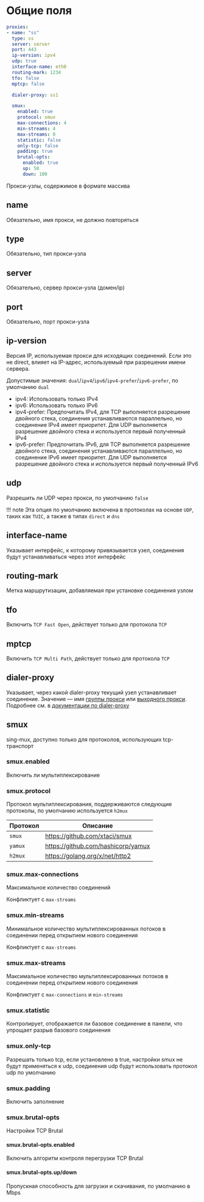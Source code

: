 # Общие поля

```{.yaml linenums="1"}
proxies:
- name: "ss"
  type: ss
  server: server
  port: 443
  ip-version: ipv4
  udp: true
  interface-name: eth0
  routing-mark: 1234
  tfo: false
  mptcp: false

  dialer-proxy: ss1

  smux:
    enabled: true
    protocol: smux
    max-connections: 4
    min-streams: 4
    max-streams: 0
    statistic: false
    only-tcp: false
    padding: true
    brutal-opts:
      enabled: true
      up: 50
      down: 100
```

Прокси-узлы, содержимое в формате массива

## name

Обязательно, имя прокси, не должно повторяться

## type

Обязательно, тип прокси-узла

## server

Обязательно, сервер прокси-узла (домен/ip)

## port

Обязательно, порт прокси-узла

## ip-version

Версия IP, используемая прокси для исходящих соединений. Если это не direct, влияет на IP-адрес, используемый при разрешении имени сервера.

Допустимые значения: `dual`/`ipv4`/`ipv6`/`ipv4-prefer`/`ipv6-prefer`, по умолчанию `dual`

* ipv4: Использовать только IPv4
* ipv6: Использовать только IPv6
* ipv4-prefer: Предпочитать IPv4, для TCP выполняется разрешение двойного стека, соединения устанавливаются параллельно, но соединение IPv4 имеет приоритет. Для UDP выполняется разрешение двойного стека и используется первый полученный IPv4
* ipv6-prefer: Предпочитать IPv6, для TCP выполняется разрешение двойного стека, соединения устанавливаются параллельно, но соединение IPv6 имеет приоритет. Для UDP выполняется разрешение двойного стека и используется первый полученный IPv6

## udp

Разрешить ли UDP через прокси, по умолчанию `false`

!!! note
    Эта опция по умолчанию включена в протоколах на основе `UDP`, таких как `TUIC`, а также в типах `direct` и `dns`

## interface-name

Указывает интерфейс, к которому привязывается узел, соединения будут устанавливаться через этот интерфейс

## routing-mark

Метка маршрутизации, добавляемая при установке соединения узлом

## tfo

Включить `TCP Fast Open`, действует только для протокола `TCP`

## mptcp

Включить `TCP Multi Path`, действует только для протокола `TCP`

## dialer-proxy

Указывает, через какой dialer-proxy текущий узел устанавливает соединение. Значение — имя [группы прокси](../proxy-groups/index.md) или [выходного прокси](../proxies/index.md). Подробнее см. в [документации по dialer-proxy](./dialer-proxy.md)

## smux

sing-mux, доступно только для протоколов, использующих tcp-транспорт

### smux.enabled

Включить ли мультиплексирование

### smux.protocol

Протокол мультиплексирования, поддерживаются следующие протоколы, по умолчанию используется `h2mux`

| Протокол | Описание                              |
|----------|--------------------------------------|
| `smux`   | <https://github.com/xtaci/smux>      |
| `yamux`  | <https://github.com/hashicorp/yamux> |
| `h2mux`  | <https://golang.org/x/net/http2>     |

### smux.max-connections

Максимальное количество соединений

Конфликтует с `max-streams`

### smux.min-streams

Минимальное количество мультиплексированных потоков в соединении перед открытием нового соединения

Конфликтует с `max-streams`

### smux.max-streams

Максимальное количество мультиплексированных потоков в соединении перед открытием нового соединения

Конфликтует с `max-connections` и `min-streams`

### smux.statistic

Контролирует, отображается ли базовое соединение в панели, что упрощает разрыв базового соединения

### smux.only-tcp

Разрешать только tcp, если установлено в true, настройки smux не будут применяться к udp, соединения udp будут использовать протокол udp по умолчанию

### smux.padding

Включить заполнение

### smux.brutal-opts

Настройки TCP Brutal

#### smux.brutal-opts.enabled

Включить алгоритм контроля перегрузки TCP Brutal

#### smux.brutal-opts.up/down

Пропускная способность для загрузки и скачивания, по умолчанию в Mbps 
